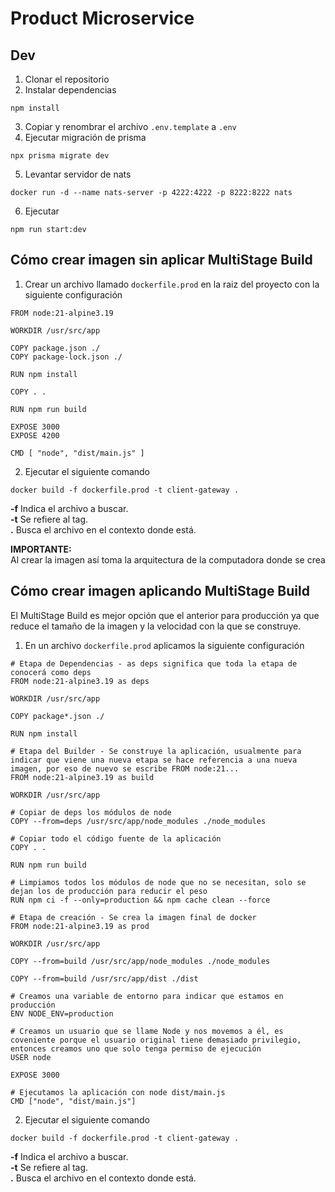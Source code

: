 # Product Microservice

## Dev

1. Clonar el repositorio
2. Instalar dependencias

```
npm install
```

3. Copiar y renombrar el archivo `.env.template` a `.env`
4. Ejecutar migración de prisma

```
npx prisma migrate dev
```

5. Levantar servidor de nats

```
docker run -d --name nats-server -p 4222:4222 -p 8222:8222 nats
```

6. Ejecutar

```
npm run start:dev
```

## Cómo crear imagen sin aplicar MultiStage Build

1. Crear un archivo llamado `dockerfile.prod` en la raiz del proyecto con la siguiente configuración

```
FROM node:21-alpine3.19

WORKDIR /usr/src/app

COPY package.json ./
COPY package-lock.json ./

RUN npm install

COPY . .

RUN npm run build

EXPOSE 3000
EXPOSE 4200

CMD [ "node", "dist/main.js" ]

```

2. Ejecutar el siguiente comando

```
docker build -f dockerfile.prod -t client-gateway .
```

**-f** Indica el archivo a buscar.  
**-t** Se refiere al tag.  
**.** Busca el archivo en el contexto donde está.

**IMPORTANTE:**  
Al crear la imagen así toma la arquitectura de la computadora donde se crea

## Cómo crear imagen aplicando MultiStage Build

El MultiStage Build es mejor opción que el anterior para producción ya que reduce el tamaño de la imagen y la velocidad con la que se construye.

1. En un archivo `dockerfile.prod` aplicamos la siguiente configuración

```
# Etapa de Dependencias - as deps significa que toda la etapa de conocerá como deps
FROM node:21-alpine3.19 as deps

WORKDIR /usr/src/app

COPY package*.json ./

RUN npm install

# Etapa del Builder - Se construye la aplicación, usualmente para indicar que viene una nueva etapa se hace referencia a una nueva imagen, por eso de nuevo se escribe FROM node:21...
FROM node:21-alpine3.19 as build

WORKDIR /usr/src/app

# Copiar de deps los módulos de node
COPY --from=deps /usr/src/app/node_modules ./node_modules

# Copiar todo el código fuente de la aplicación
COPY . .

RUN npm run build

# Limpiamos todos los módulos de node que no se necesitan, solo se dejan los de producción para reducir el peso
RUN npm ci -f --only=production && npm cache clean --force

# Etapa de creación - Se crea la imagen final de docker
FROM node:21-alpine3.19 as prod

WORKDIR /usr/src/app

COPY --from=build /usr/src/app/node_modules ./node_modules

COPY --from=build /usr/src/app/dist ./dist

# Creamos una variable de entorno para indicar que estamos en producción
ENV NODE_ENV=production

# Creamos un usuario que se llame Node y nos movemos a él, es coveniente porque el usuario original tiene demasiado privilegio, entonces creamos uno que solo tenga permiso de ejecución
USER node

EXPOSE 3000

# Ejecutamos la aplicación con node dist/main.js
CMD ["node", "dist/main.js"]
```

2. Ejecutar el siguiente comando

```
docker build -f dockerfile.prod -t client-gateway .
```

**-f** Indica el archivo a buscar.  
**-t** Se refiere al tag.  
**.** Busca el archivo en el contexto donde está.
